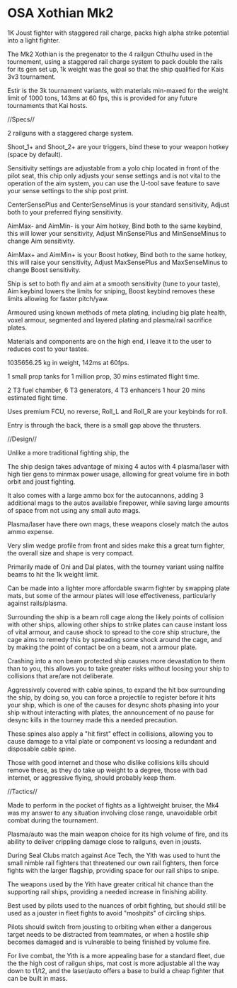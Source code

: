 # OSA Xothian Mk2
1K Joust fighter with staggered rail charge, packs high alpha strike potential into a light fighter.

The Mk2 Xothian is the pregenator to the 4 railgun Cthulhu used in the tournement, using a staggered rail charge system to pack double the rails for its gen set up, 1k weight was the goal so that the ship qualified for Kais 3v3 tournament.

Estir is the 3k tournament variants, with materials min-maxed for the weight limit of 1000 tons, 143ms at 60 fps, this is provided for any future tournaments that Kai hosts.

//Specs//

2 railguns with a staggered charge system.

Shoot_1+ and Shoot_2+ are your triggers, bind these to your weapon hotkey (space by default).

Sensitivity settings are adjustable from a yolo chip located in front of the pilot seat, this chip only adjusts your sense settings and is not vital to the operation of the aim system, you can use the U-tool save feature to save your sense settings to the ship post print.

CenterSensePlus and CenterSenseMinus is your standard sensitivity, Adjust both to your preferred flying sensitivity.

AimMax- and AimMin- is your Aim hotkey, Bind both to the same keybind, this will lower your sensitivity, Adjust MinSensePlus and MinSenseMinus to change Aim sensitivity.

AimMax+ and AimMin+ is your Boost hotkey, Bind both to the same hotkey, this will raise your sensitivity, Adjust MaxSensePlus and MaxSenseMinus to change Boost sensitivity.

Ship is set to both fly and aim at a smooth sensitivity (tune to your taste), Aim keybind lowers the limits for sniping, Boost keybind removes these limits allowing for faster pitch/yaw.

Armoured using known methods of meta plating, including big plate health, voxel armour, segmented and layered plating and plasma/rail sacrifice plates.

Materials and components are on the high end, i leave it to the user to reduces cost to your tastes.

1035656.25 kg in weight, 142ms at 60fps.

1 small prop tanks for 1 million prop, 30 mins estimated flight time.

2 T3 fuel chamber, 6 T3 generators, 4 T3 enhancers 1 hour 20 mins estimated fight time.

Uses premium FCU, no reverse, Roll_L and Roll_R are your keybinds for roll.

Entry is through the back, there is a small gap above the thrusters.

//Design//

Unlike a more traditional fighting ship, the 

The ship design takes advantage of mixing 4 autos with 4 plasma/laser with high tier gens to minmax power usage, allowing for great volume fire in both orbit and joust fighting.

It also comes with a large ammo box for the autocannons, adding 3 additional mags to the autos available firepower, while saving large amounts of space from not using any small auto mags.

Plasma/laser have there own mags, these weapons closely match the autos ammo expense.

Very slim wedge profile from front and sides make this a great turn fighter, the overall size and shape is very compact.

Primarily made of Oni and Dal plates, with the tourney variant using nalfite beams to hit the 1k weight limit.

Can be made into a lighter more affordable swarm fighter by swapping plate mats, but some of the armour plates will lose effectiveness, particularly against rails/plasma.

Surrounding the ship is a beam roll cage along the likely points of collision with other ships, allowing other ships to strike plates can cause instant loss of vital armour, and cause shock to spread to the core ship structure, the cage aims to remedy this by spreading some shock around the cage, and by making the point of contact be on a beam, not a armour plate.

Crashing into a non beam protected ship causes more devastation to them than to you, this allows you to take greater risks without loosing your ship to collisions that are/are not deliberate.

Aggressively covered with cable spines, to expand the hit box surrounding the ship, by doing so, you can force a projectile to register before it hits your ship, which is one of the causes for desync shots phasing into your ship without interacting with plates, the announcement of no pause for desync kills in the tourney made this a needed precaution.

These spines also apply a "hit first" effect in collisions, allowing you to cause damage to a vital plate or component vs loosing a redundant and disposable cable spine.

Those with good internet and those who dislike collisions kills should remove these, as they do take up weight to a degree, those with bad internet, or aggressive flying, should probably keep them.

//Tactics//

Made to perform in the pocket of fights as a lightweight bruiser, the Mk4 was my answer to any situation involving close range, unavoidable orbit combat during the tournament.

Plasma/auto was the main weapon choice for its high volume of fire, and its ability to deliver crippling damage close to railguns, even in jousts.

During Seal Clubs match against Ace Tech, the Yith was used to hunt the small nimble rail fighters that threatened our own rail fighters, then force fights with the larger flagship, providing space for our rail ships to snipe.

The weapons used by the Yith have greater critical hit chance than the supporting rail ships, providing a needed increase in finishing ability.

Best used by pilots used to the nuances of orbit fighting, but should still be used as a jouster in fleet fights to avoid "moshpits" of circling ships.

Pilots should switch from jousting to orbiting when either a dangerous target needs to be distracted from teammates, or when a hostile ship becomes damaged and is vulnerable to being finished by volume fire.

For live combat, the Yith is a more appealing base for a standard fleet, due the the high cost of railgun ships, mat cost is more adjustable all the way down to t1/t2, and the laser/auto offers a base to build a cheap fighter that can be built in mass.
